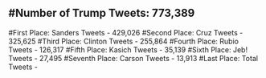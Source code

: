 #Number of Trump Tweets: 773,389
---
#First Place: Sanders Tweets - 429,026
#Second Place: Cruz Tweets - 325,625
#Third Place: Clinton Tweets - 255,864
#Fourth Place: Rubio Tweets - 126,317
#Fifth Place: Kasich Tweets - 35,139
#Sixth Place: Jeb! Tweets - 27,495
#Seventh Place: Carson Tweets - 13,913
#Last Place: Total Tweets -  
